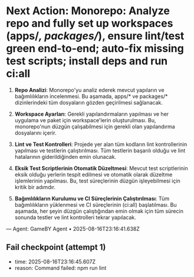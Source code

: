 # Next Action: Monorepo: Analyze repo and fully set up workspaces (apps/*, packages/*), ensure lint/test green end-to-end; auto-fix missing test scripts; install deps and run ci:all

1. **Repo Analizi**: Monorepo'yu analiz ederek mevcut yapıların ve bağımlılıkların incelenmesi. Bu aşamada, apps/* ve packages/* dizinlerindeki tüm dosyaların gözden geçirilmesi sağlanacak.

2. **Workspace Ayarları**: Gerekli yapılandırmaların yapılması ve her uygulama ve paket için workspace'lerin oluşturulması. Bu, monorepo'nun düzgün çalışabilmesi için gerekli olan yapılandırma dosyalarını içerir.

3. **Lint ve Test Kontrolleri**: Projede yer alan tüm kodların lint kontrollerinin yapılması ve testlerin çalıştırılması. Tüm testlerin başarılı olduğu ve lint hatalarının giderildiğinden emin olunacak.

4. **Eksik Test Scriptlerinin Otomatik Düzeltmesi**: Mevcut test scriptlerinin eksik olduğu yerlerin tespit edilmesi ve otomatik olarak düzeltme işlemlerinin yapılması. Bu, test süreçlerinin düzgün işleyebilmesi için kritik bir adımdır.

5. **Bağımlılıkların Kurulumu ve CI Süreçlerinin Çalıştırılması**: Tüm bağımlılıkların yüklenmesi ve CI süreçlerinin (ci:all) başlatılması. Bu aşamada, her şeyin düzgün çalıştığından emin olmak için tüm sürecin sonunda testler ve lint kontrolleri tekrar yapılacak.

— Agent: GameBY Agent • 2025-08-16T23:16:41.638Z


## Fail checkpoint (attempt 1)
- time: 2025-08-16T23:16:45.607Z
- reason: Command failed: npm run lint
